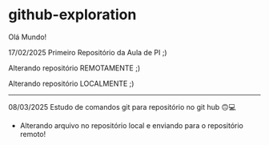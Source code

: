 # github-exploration
Olá Mundo!

17/02/2025
Primeiro Repositório da Aula de PI ;)

Alterando repositório REMOTAMENTE ;)

Alterando repositório LOCALMENTE ;)

----------------------------------------------------
08/03/2025
Estudo de comandos git para repositório no git hub 🙃💻

- Alterando arquivo no repositório local e enviando para 
  o repositório remoto! 
